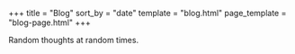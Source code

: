 +++
title = "Blog"
sort_by = "date"
template = "blog.html"
page_template = "blog-page.html"
+++

Random thoughts at random times.
